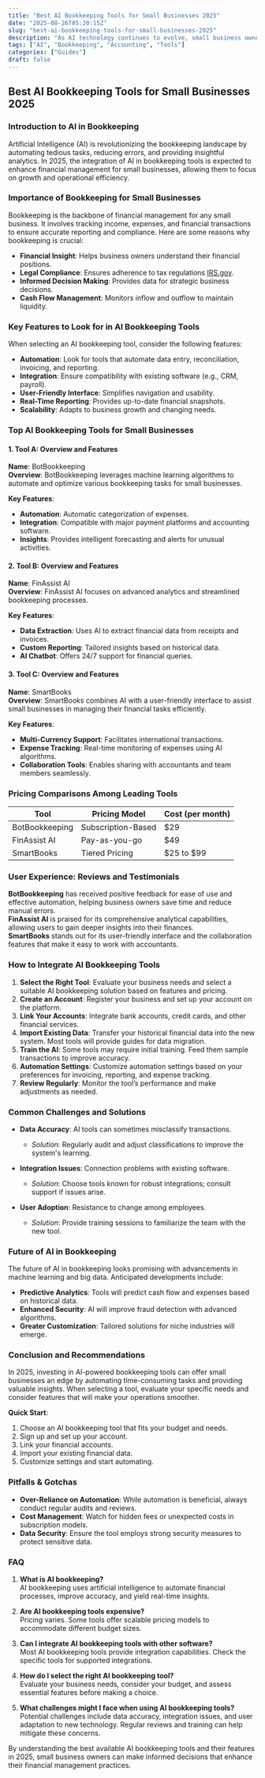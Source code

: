 ```yaml
---
title: "Best AI Bookkeeping Tools for Small Businesses 2025"
date: "2025-08-26T05:20:15Z"
slug: "best-ai-bookkeeping-tools-for-small-businesses-2025"
description: "As AI technology continues to evolve, small business owners can leverage innovative bookkeeping tools to streamline their financial processes. This guid..."
tags: ["AI", "Bookkeeping", "Accounting", "Tools"]
categories: ["Guides"]
draft: false
---
```


## Best AI Bookkeeping Tools for Small Businesses 2025

### Introduction to AI in Bookkeeping

Artificial Intelligence (AI) is revolutionizing the bookkeeping landscape by automating tedious tasks, reducing errors, and providing insightful analytics. In 2025, the integration of AI in bookkeeping tools is expected to enhance financial management for small businesses, allowing them to focus on growth and operational efficiency.

### Importance of Bookkeeping for Small Businesses

Bookkeeping is the backbone of financial management for any small business. It involves tracking income, expenses, and financial transactions to ensure accurate reporting and compliance. Here are some reasons why bookkeeping is crucial:

- **Financial Insight**: Helps business owners understand their financial positions.
- **Legal Compliance**: Ensures adherence to tax regulations [IRS.gov](https://www.irs.gov).
- **Informed Decision Making**: Provides data for strategic business decisions.
- **Cash Flow Management**: Monitors inflow and outflow to maintain liquidity.

### Key Features to Look for in AI Bookkeeping Tools

When selecting an AI bookkeeping tool, consider the following features:

- **Automation**: Look for tools that automate data entry, reconciliation, invoicing, and reporting.
- **Integration**: Ensure compatibility with existing software (e.g., CRM, payroll).
- **User-Friendly Interface**: Simplifies navigation and usability.
- **Real-Time Reporting**: Provides up-to-date financial snapshots.
- **Scalability**: Adapts to business growth and changing needs.
  
### Top AI Bookkeeping Tools for Small Businesses

#### 1. Tool A: Overview and Features

**Name**: BotBookkeeping  
**Overview**: BotBookkeeping leverages machine learning algorithms to automate and optimize various bookkeeping tasks for small businesses.

**Key Features**:
- **Automation**: Automatic categorization of expenses.
- **Integration**: Compatible with major payment platforms and accounting software.
- **Insights**: Provides intelligent forecasting and alerts for unusual activities.

#### 2. Tool B: Overview and Features

**Name**: FinAssist AI  
**Overview**: FinAssist AI focuses on advanced analytics and streamlined bookkeeping processes.

**Key Features**:
- **Data Extraction**: Uses AI to extract financial data from receipts and invoices.
- **Custom Reporting**: Tailored insights based on historical data.
- **AI Chatbot**: Offers 24/7 support for financial queries.

#### 3. Tool C: Overview and Features

**Name**: SmartBooks  
**Overview**: SmartBooks combines AI with a user-friendly interface to assist small businesses in managing their financial tasks efficiently.

**Key Features**:
- **Multi-Currency Support**: Facilitates international transactions.
- **Expense Tracking**: Real-time monitoring of expenses using AI algorithms.
- **Collaboration Tools**: Enables sharing with accountants and team members seamlessly.

### Pricing Comparisons Among Leading Tools

| Tool              | Pricing Model       | Cost (per month) |
|-------------------|---------------------|------------------|
| BotBookkeeping     | Subscription-Based   | $29              |
| FinAssist AI       | Pay-as-you-go       | $49              |
| SmartBooks         | Tiered Pricing      | $25 to $99       |

### User Experience: Reviews and Testimonials

**BotBookkeeping** has received positive feedback for ease of use and effective automation, helping business owners save time and reduce manual errors.  
**FinAssist AI** is praised for its comprehensive analytical capabilities, allowing users to gain deeper insights into their finances.  
**SmartBooks** stands out for its user-friendly interface and the collaboration features that make it easy to work with accountants.

### How to Integrate AI Bookkeeping Tools

1. **Select the Right Tool**: Evaluate your business needs and select a suitable AI bookkeeping solution based on features and pricing.
2. **Create an Account**: Register your business and set up your account on the platform.
3. **Link Your Accounts**: Integrate bank accounts, credit cards, and other financial services.
4. **Import Existing Data**: Transfer your historical financial data into the new system. Most tools will provide guides for data migration.
5. **Train the AI**: Some tools may require initial training. Feed them sample transactions to improve accuracy.
6. **Automation Settings**: Customize automation settings based on your preferences for invoicing, reporting, and expense tracking.
7. **Review Regularly**: Monitor the tool’s performance and make adjustments as needed.

### Common Challenges and Solutions

- **Data Accuracy**: AI tools can sometimes misclassify transactions.
  - *Solution*: Regularly audit and adjust classifications to improve the system's learning.
  
- **Integration Issues**: Connection problems with existing software.
  - *Solution*: Choose tools known for robust integrations; consult support if issues arise.

- **User Adoption**: Resistance to change among employees.
  - *Solution*: Provide training sessions to familiarize the team with the new tool.

### Future of AI in Bookkeeping

The future of AI in bookkeeping looks promising with advancements in machine learning and big data. Anticipated developments include:

- **Predictive Analytics**: Tools will predict cash flow and expenses based on historical data.
- **Enhanced Security**: AI will improve fraud detection with advanced algorithms.
- **Greater Customization**: Tailored solutions for niche industries will emerge.

### Conclusion and Recommendations

In 2025, investing in AI-powered bookkeeping tools can offer small businesses an edge by automating time-consuming tasks and providing valuable insights. When selecting a tool, evaluate your specific needs and consider features that will make your operations smoother.

**Quick Start**:
1. Choose an AI bookkeeping tool that fits your budget and needs.
2. Sign up and set up your account.
3. Link your financial accounts.
4. Import your existing financial data.
5. Customize settings and start automating.

### Pitfalls & Gotchas

- **Over-Reliance on Automation**: While automation is beneficial, always conduct regular audits and reviews.
- **Cost Management**: Watch for hidden fees or unexpected costs in subscription models.
- **Data Security**: Ensure the tool employs strong security measures to protect sensitive data.

### FAQ

1. **What is AI bookkeeping?**  
   AI bookkeeping uses artificial intelligence to automate financial processes, improve accuracy, and yield real-time insights.

2. **Are AI bookkeeping tools expensive?**  
   Pricing varies. Some tools offer scalable pricing models to accommodate different budget sizes.

3. **Can I integrate AI bookkeeping tools with other software?**  
   Most AI bookkeeping tools provide integration capabilities. Check the specific tools for supported integrations.

4. **How do I select the right AI bookkeeping tool?**  
   Evaluate your business needs, consider your budget, and assess essential features before making a choice.

5. **What challenges might I face when using AI bookkeeping tools?**  
   Potential challenges include data accuracy, integration issues, and user adaptation to new technology. Regular reviews and training can help mitigate these concerns. 

By understanding the best available AI bookkeeping tools and their features in 2025, small business owners can make informed decisions that enhance their financial management practices.
